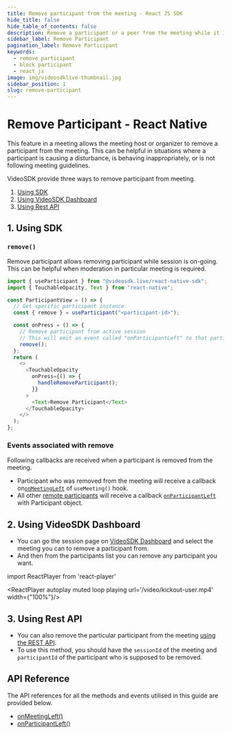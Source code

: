 ```yaml
---
title: Remove participant from the meeting - React JS SDK
hide_title: false
hide_table_of_contents: false
description: Remove a participant or a peer from the meeting while it is still in progress. It helps in meeting moderation.
sidebar_label: Remove Participant
pagination_label: Remove Participant
keywords:
  - remove participant
  - block participant
  - react js
image: img/videosdklive-thumbnail.jpg
sidebar_position: 1
slug: remove-participant
---
```


# Remove Participant - React Native

This feature in a meeting allows the meeting host or organizer to remove a participant from the meeting. This can be helpful in situations where a participant is causing a disturbance, is behaving inappropriately, or is not following meeting guidelines.

VideoSDK provide three ways to remove participant from meeting.

1. [Using SDK](#1-using-sdk)
2. [Using VideoSDK Dashboard](#2-using-videosdk-dashboard)
3. [Using Rest API](#3-using-rest-api)

## 1. Using SDK

### `remove()`

Remove participant allows removing participant while session is on-going. This can be helpful when moderation in particular meeting is required.

```js
import { useParticipant } from "@videosdk.live/react-native-sdk";
import { TouchableOpacity, Text } from "react-native";

const ParticipantView = () => {
  // Get specific participant instance
  const { remove } = useParticipant("<participant-id>");

  const onPress = () => {
    // Remove participant from active session
    // This will emit an event called "onParticipantLeft" to that particular participant
    remove();
  };
  return (
    <>
      <TouchableOpacity
        onPress={() => {
          handleRemoveParticipant();
        }}
      >
        <Text>Remove Participant</Text>
      </TouchableOpacity>
    </>
  );
};
```

### Events associated with remove

Following callbacks are received when a participant is removed from the meeting.

- Participant who was removed from the meeting will receive a callback on[`onMeetingLeft`](/react-native/api/sdk-reference/use-meeting/events#onmeetingleft) of `useMeeting()` hook.
- All other [remote participants](../concept-and-architecture#2-participant) will receive a callback [`onParticipantLeft`](/react-native/api/sdk-reference/use-meeting/events#onparticipantleft) with Participant object.

## 2. Using VideoSDK Dashboard

- You can go the session page on [VideoSDK Dashboard](https://app.videosdk.live/meetings/sessions) and select the meeting you can to remove a participant from.
- And then from the participants list you can remove any participant you want.

import ReactPlayer from 'react-player'

<div style={{textAlign: 'center'}}>

<ReactPlayer autoplay muted loop playing url='/video/kickout-user.mp4' width={"100%"}/>

</div>

## 3. Using Rest API

- You can also remove the particular participant from the meeting [using the REST API](/api-reference/realtime-communication/remove-participant).
- To use this method, you should have the `sessionId` of the meeting and `participantId` of the participant who is supposed to be removed.

## API Reference

The API references for all the methods and events utilised in this guide are provided below.

- [onMeetingLeft()](/react-native/api/sdk-reference/use-meeting/events#onmeetingleft)
- [onParticipantLeft()](/react-native/api/sdk-reference/use-meeting/events#onparticipantleft)
